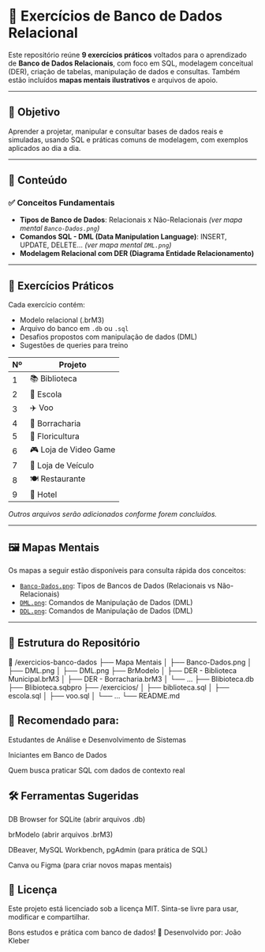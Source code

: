 # 💾 Exercícios de Banco de Dados Relacional

Este repositório reúne **9 exercícios práticos** voltados para o aprendizado de **Banco de Dados Relacionais**, com foco em SQL, modelagem conceitual (DER), criação de tabelas, manipulação de dados e consultas. Também estão incluídos **mapas mentais ilustrativos** e arquivos de apoio.

---

## 🎯 Objetivo

Aprender a projetar, manipular e consultar bases de dados reais e simuladas, usando SQL e práticas comuns de modelagem, com exemplos aplicados ao dia a dia.

---

## 🧠 Conteúdo

### ✅ Conceitos Fundamentais

- **Tipos de Banco de Dados**: Relacionais x Não-Relacionais *(ver mapa mental `Banco-Dados.png`)*
- **Comandos SQL - DML (Data Manipulation Language)**: INSERT, UPDATE, DELETE... *(ver mapa mental `DML.png`)*
- **Modelagem Relacional com DER (Diagrama Entidade Relacionamento)**

---

## 🧪 Exercícios Práticos

Cada exercício contém:

- Modelo relacional (.brM3)
- Arquivo do banco em `.db` ou `.sql`
- Desafios propostos com manipulação de dados (DML)
- Sugestões de queries para treino

| Nº | Projeto             
|----|---------------------
| 1  | 📚 Biblioteca        
| 2  | 🏫 Escola            
| 3  | ✈️ Voo               
| 4  | 🛞 Borracharia       
| 5  | 🌸 Floricultura      
| 6  | 🎮 Loja de Video Game
| 7  | 🚗 Loja de Veículo   
| 8  | 🍽️ Restaurante       
| 9  | 🏨 Hotel             

*Outros arquivos serão adicionados conforme forem concluídos.*

---

## 🖼️ Mapas Mentais

Os mapas a seguir estão disponíveis para consulta rápida dos conceitos:

- [`Banco-Dados.png`](./Banco-Dados.png): Tipos de Bancos de Dados (Relacionais vs Não-Relacionais)
- [`DML.png`](./DML.png): Comandos de Manipulação de Dados (DML)
- [`DDL.png`](./DDL.png): Comandos de Manipulação de Dados (DML)

---

## 📂 Estrutura do Repositório

📁 /exercicios-banco-dados
├── Mapa Mentais
│   ├── Banco-Dados.png
│   ├── DML.png
│   ├── DML.png
├── BrModelo
│   ├── DER - Biblioteca Municipal.brM3
│   ├── DER - Borracharia.brM3
│   └── ...
├── Blibioteca.db
├── Blibioteca.sqbpro
├── /exercicios/
│   ├── biblioteca.sql
│   ├── escola.sql
│   ├── voo.sql
│   └── ...
└── README.md

## 🧠 Recomendado para:
Estudantes de Análise e Desenvolvimento de Sistemas

Iniciantes em Banco de Dados

Quem busca praticar SQL com dados de contexto real

## 🛠️ Ferramentas Sugeridas
DB Browser for SQLite (abrir arquivos .db)

brModelo (abrir arquivos .brM3)

DBeaver, MySQL Workbench, pgAdmin (para prática de SQL)

Canva ou Figma (para criar novos mapas mentais)

## 📌 Licença
Este projeto está licenciado sob a licença MIT. Sinta-se livre para usar, modificar e compartilhar.

Bons estudos e prática com banco de dados! 🚀
Desenvolvido por: João Kleber

